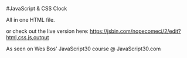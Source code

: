 #JavaScript &amp; CSS Clock

All in one HTML file.

or check out the live version here: https://jsbin.com/nopecomeci/2/edit?html,css,js,output

As seen on Wes Bos' JavaScript30 course @ JavaScript30.com
